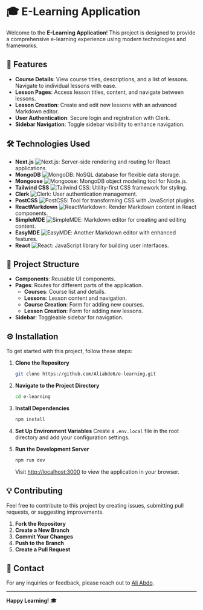 # 🎓 E-Learning Application

Welcome to the **E-Learning Application**! This project is designed to provide a comprehensive e-learning experience using modern technologies and frameworks.

## 🚀 Features

- **Course Details**: View course titles, descriptions, and a list of lessons. Navigate to individual lessons with ease.
- **Lesson Pages**: Access lesson titles, content, and navigate between lessons.
- **Lesson Creation**: Create and edit new lessons with an advanced Markdown editor.
- **User Authentication**: Secure login and registration with Clerk.
- **Sidebar Navigation**: Toggle sidebar visibility to enhance navigation.

## 🛠️ Technologies Used

- **Next.js** ![Next.js](https://img.shields.io/badge/Next.js-000000?style=flat&logo=next.js&logoColor=white): Server-side rendering and routing for React applications.
- **MongoDB** ![MongoDB](https://img.shields.io/badge/MongoDB-47A248?style=flat&logo=mongodb&logoColor=white): NoSQL database for flexible data storage.
- **Mongoose** ![Mongoose](https://img.shields.io/badge/Mongoose-880E4F?style=flat&logo=mongoose&logoColor=white): MongoDB object modeling tool for Node.js.
- **Tailwind CSS** ![Tailwind CSS](https://img.shields.io/badge/Tailwind%20CSS-06B6D4?style=flat&logo=tailwindcss&logoColor=white): Utility-first CSS framework for styling.
- **Clerk** ![Clerk](https://img.shields.io/badge/Clerk-00A4A7?style=flat&logo=clerk&logoColor=white): User authentication management.
- **PostCSS** ![PostCSS](https://img.shields.io/badge/PostCSS-DD3A0A?style=flat&logo=postcss&logoColor=white): Tool for transforming CSS with JavaScript plugins.
- **ReactMarkdown** ![ReactMarkdown](https://img.shields.io/badge/ReactMarkdown-61DAFB?style=flat&logo=react&logoColor=white): Render Markdown content in React components.
- **SimpleMDE** ![SimpleMDE](https://img.shields.io/badge/SimpleMDE-000000?style=flat&logo=markdown&logoColor=white): Markdown editor for creating and editing content.
- **EasyMDE** ![EasyMDE](https://img.shields.io/badge/EasyMDE-000000?style=flat&logo=markdown&logoColor=white): Another Markdown editor with enhanced features.
- **React** ![React](https://img.shields.io/badge/React-61DAFB?style=flat&logo=react&logoColor=white): JavaScript library for building user interfaces.

## 📂 Project Structure

- **Components**: Reusable UI components.
- **Pages**: Routes for different parts of the application.
  - **Courses**: Course list and details.
  - **Lessons**: Lesson content and navigation.
  - **Course Creation**: Form for adding new courses.
  - **Lesson Creation**: Form for adding new lessons.
- **Sidebar**: Toggleable sidebar for navigation.

## ⚙️ Installation

To get started with this project, follow these steps:

1. **Clone the Repository**

   ```bash
   git clone https://github.com/Aliabdo6/e-learning.git
   ```

2. **Navigate to the Project Directory**

   ```bash
   cd e-learning
   ```

3. **Install Dependencies**

   ```bash
   npm install
   ```

4. **Set Up Environment Variables**
   Create a `.env.local` file in the root directory and add your configuration settings.

5. **Run the Development Server**

   ```bash
   npm run dev
   ```

   Visit [http://localhost:3000](http://localhost:3000) to view the application in your browser.

## 💡 Contributing

Feel free to contribute to this project by creating issues, submitting pull requests, or suggesting improvements.

1. **Fork the Repository**
2. **Create a New Branch**
3. **Commit Your Changes**
4. **Push to the Branch**
5. **Create a Pull Request**

## 📧 Contact

For any inquiries or feedback, please reach out to [Ali Abdo](mailto:aliabdo12121@outlook.sa).

---

**Happy Learning!** 🎓
